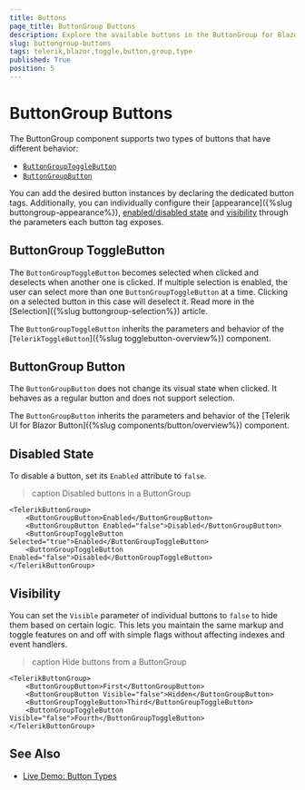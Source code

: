 ```yaml
---
title: Buttons
page_title: ButtonGroup Buttons
description: Explore the available buttons in the ButtonGroup for Blazor.
slug: buttongroup-buttons
tags: telerik,blazor,toggle,button,group,type
published: True
position: 5
---
```


# ButtonGroup Buttons

The ButtonGroup component supports two types of buttons that have different behavior:

* [`ButtonGroupToggleButton`](#buttongroup-togglebutton)
* [`ButtonGroupButton`](#buttongroup-button)

You can add the desired button instances by declaring the dedicated button tags. Additionally, you can individually configure their [appearance]({%slug buttongroup-appearance%}), [enabled/disabled state](#disabled-state) and [visibility](#visibility) through the parameters each button tag exposes.

## ButtonGroup ToggleButton

The `ButtonGroupToggleButton` becomes selected when clicked and deselects when another one is clicked. If multiple selection is enabled, the user can select more than one `ButtonGroupToggleButton` at a time. Clicking on a selected button in this case will deselect it. Read more in the [Selection]({%slug buttongroup-selection%}) article.

The `ButtonGroupToggleButton` inherits the parameters and behavior of the [`TelerikToggleButton`]({%slug togglebutton-overview%}) component.

## ButtonGroup Button

The `ButtonGroupButton` does not change its visual state when clicked. It behaves as a regular button and does not support selection.

The `ButtonGroupButton` inherits the parameters and behavior of the [Telerik UI for Blazor Button]({%slug components/button/overview%}) component.

## Disabled State

To disable a button, set its `Enabled` attribute to `false`.

>caption Disabled buttons in a ButtonGroup

````RAZOR
<TelerikButtonGroup>
    <ButtonGroupButton>Enabled</ButtonGroupButton>
    <ButtonGroupButton Enabled="false">Disabled</ButtonGroupButton>
    <ButtonGroupToggleButton Selected="true">Enabled</ButtonGroupToggleButton>
    <ButtonGroupToggleButton Enabled="false">Disabled</ButtonGroupToggleButton>
</TelerikButtonGroup>
````


## Visibility

You can set the `Visible` parameter of individual buttons to `false` to hide them based on certain logic. This lets you maintain the same markup and toggle features on and off with simple flags without affecting indexes and event handlers.

>caption Hide buttons from a ButtonGroup

````RAZOR
<TelerikButtonGroup>
    <ButtonGroupButton>First</ButtonGroupButton>
    <ButtonGroupButton Visible="false">Hidden</ButtonGroupButton>
    <ButtonGroupToggleButton>Third</ButtonGroupToggleButton>
    <ButtonGroupToggleButton Visible="false">Fourth</ButtonGroupToggleButton>
</TelerikButtonGroup>
````

## See Also

  * [Live Demo: Button Types](https://demos.telerik.com/blazor-ui/buttongroup/button-types)